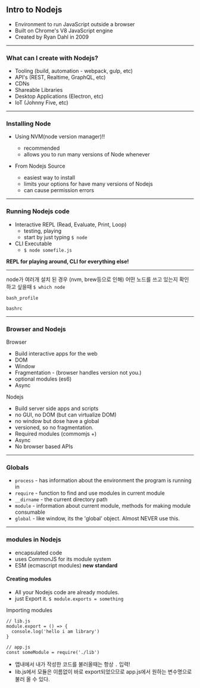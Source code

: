 ## Intro to Nodejs



- Environment to run JavaScript outside a browser
- Built on Chrome's V8 JavaScript engine
- Created by Ryan Dahl in 2009



---



### What can I create with Nodejs?

- Tooling (build, automation - webpack, gulp, etc)
- API's (REST, Realtime, GraphQL, etc)
- CDNs
- Shareable Libraries
- Desktop Applications (Electron, etc)
- IoT (Johnny Five, etc)



---



### Installing Node

- Using NVM(node version manager)!!

  - recommended
  - allows you to run many versions of Node whenever

  

- From Nodejs Source

  - easiest way to install
  - limits your options for have many versions of Nodejs
  - can cause permission errors



---



### Running Nodejs code

- Interactive REPL (Read, Evaluate, Print, Loop) 
  - testing, playing
  - start by just typing `$ node`  
- CLI Executable
  - `$ node somefile.js`

**REPL for playing around, CLI for everything else!**



---



node가 여러개 설치 된 경우 (nvm, brew등으로 인해) 어떤 노드를 쓰고 있는지 확인 하고 싶을때 `$ which node`

`bash_profile`

`bashrc`

---

### Browser and Nodejs



Browser

- Build interactive apps for the web
- DOM
- Window
- Fragmentation - (browser handles version not you.)
- optional modules (es6)
- Async



Nodejs

- Build server side apps and scripts
- no GUI, no DOM (but can virtualize DOM)
- no window but dose have a global
- versioned, so no fragmentation.
- Required modules (commomjs +)
- Async
- No browser based APIs



---



### Globals

- `process` - has information about the environment the program is running in
- `require` - function to find and use modules in current module
- `__dirname` - the current directory path
- `module` - information about current module, methods for making module consumable
- `global` - like window, its the 'global' object. Almost NEVER use this.



---



### modules in Nodejs

- encapsulated code
- uses CommonJS for its module system
- ESM (ecmascript modules) **new standard**



#### Creating modules

- All your Nodejs code are already modules.
- just Export it. `$ module.exports = something ` 

Importing modules

```node
// lib.js
module.export = () => {
  console.log('hello i am library')
}
```

```node
// app.js
const someModule = require('./lib')
```

- 앱내에서 내가 작성한 코드를 불러올때는 항상 `.` 입력!
- lib.js에서 모듈은 이름없이 바로 export되었으므로 app.js에서 원하는 변수명으로 불러 올 수 있다.